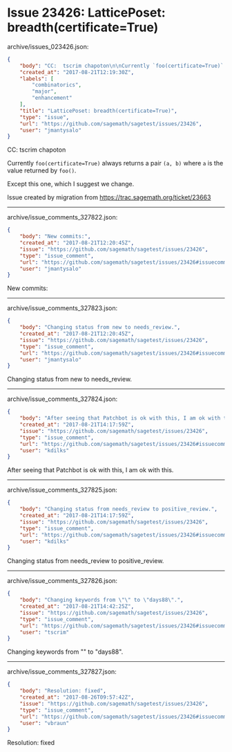 # Issue 23426: LatticePoset: breadth(certificate=True)

archive/issues_023426.json:
```json
{
    "body": "CC:  tscrim chapoton\n\nCurrently `foo(certificate=True)` always returns a pair `(a, b)` where `a` is the value returned by `foo()`.\n\nExcept this one, which I suggest we change.\n\n\nIssue created by migration from https://trac.sagemath.org/ticket/23663\n\n",
    "created_at": "2017-08-21T12:19:30Z",
    "labels": [
        "combinatorics",
        "major",
        "enhancement"
    ],
    "title": "LatticePoset: breadth(certificate=True)",
    "type": "issue",
    "url": "https://github.com/sagemath/sagetest/issues/23426",
    "user": "jmantysalo"
}
```
CC:  tscrim chapoton

Currently `foo(certificate=True)` always returns a pair `(a, b)` where `a` is the value returned by `foo()`.

Except this one, which I suggest we change.


Issue created by migration from https://trac.sagemath.org/ticket/23663





---

archive/issue_comments_327822.json:
```json
{
    "body": "New commits:",
    "created_at": "2017-08-21T12:20:45Z",
    "issue": "https://github.com/sagemath/sagetest/issues/23426",
    "type": "issue_comment",
    "url": "https://github.com/sagemath/sagetest/issues/23426#issuecomment-327822",
    "user": "jmantysalo"
}
```

New commits:



---

archive/issue_comments_327823.json:
```json
{
    "body": "Changing status from new to needs_review.",
    "created_at": "2017-08-21T12:20:45Z",
    "issue": "https://github.com/sagemath/sagetest/issues/23426",
    "type": "issue_comment",
    "url": "https://github.com/sagemath/sagetest/issues/23426#issuecomment-327823",
    "user": "jmantysalo"
}
```

Changing status from new to needs_review.



---

archive/issue_comments_327824.json:
```json
{
    "body": "After seeing that Patchbot is ok with this, I am ok with this.",
    "created_at": "2017-08-21T14:17:59Z",
    "issue": "https://github.com/sagemath/sagetest/issues/23426",
    "type": "issue_comment",
    "url": "https://github.com/sagemath/sagetest/issues/23426#issuecomment-327824",
    "user": "kdilks"
}
```

After seeing that Patchbot is ok with this, I am ok with this.



---

archive/issue_comments_327825.json:
```json
{
    "body": "Changing status from needs_review to positive_review.",
    "created_at": "2017-08-21T14:17:59Z",
    "issue": "https://github.com/sagemath/sagetest/issues/23426",
    "type": "issue_comment",
    "url": "https://github.com/sagemath/sagetest/issues/23426#issuecomment-327825",
    "user": "kdilks"
}
```

Changing status from needs_review to positive_review.



---

archive/issue_comments_327826.json:
```json
{
    "body": "Changing keywords from \"\" to \"days88\".",
    "created_at": "2017-08-21T14:42:25Z",
    "issue": "https://github.com/sagemath/sagetest/issues/23426",
    "type": "issue_comment",
    "url": "https://github.com/sagemath/sagetest/issues/23426#issuecomment-327826",
    "user": "tscrim"
}
```

Changing keywords from "" to "days88".



---

archive/issue_comments_327827.json:
```json
{
    "body": "Resolution: fixed",
    "created_at": "2017-08-26T09:57:42Z",
    "issue": "https://github.com/sagemath/sagetest/issues/23426",
    "type": "issue_comment",
    "url": "https://github.com/sagemath/sagetest/issues/23426#issuecomment-327827",
    "user": "vbraun"
}
```

Resolution: fixed

